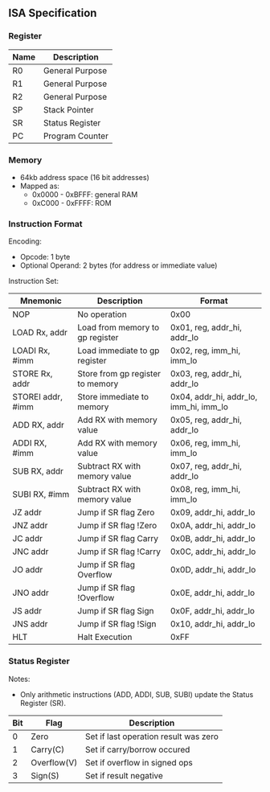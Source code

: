 ## ISA Specification

### Register

| Name | Description |
| --- | --- |
| R0 | General Purpose |
| R1 | General Purpose |
| R2 | General Purpose |
| SP | Stack Pointer |
| SR | Status Register |
| PC | Program Counter |

### Memory

- 64kb address space (16 bit addresses)
- Mapped as:
    - 0x0000 - 0xBFFF: general RAM
    - 0xC000 - 0xFFFF: ROM

### Instruction Format

Encoding:
- Opcode: 1 byte
- Optional Operand: 2 bytes (for address or immediate value)

Instruction Set:

| Mnemonic | Description | Format |
|---|---| --- |
| NOP | No operation | 0x00 |
| LOAD Rx, addr | Load from memory to gp register | 0x01, reg, addr_hi, addr_lo |
| LOADI Rx, #imm | Load immediate to gp register | 0x02, reg, imm_hi, imm_lo |
| STORE Rx, addr | Store from gp register to memory | 0x03, reg, addr_hi, addr_lo |
| STOREI addr, #imm | Store immediate to memory | 0x04, addr_hi, addr_lo, imm_hi, imm_lo |
| ADD RX, addr | Add RX with memory value | 0x05, reg, addr_hi, addr_lo |
| ADDI RX, #imm | Add RX with memory value | 0x06, reg, imm_hi, imm_lo |
| SUB RX, addr | Subtract RX with memory value | 0x07, reg, addr_hi, addr_lo |
| SUBI RX, #imm | Subtract RX with memory value | 0x08, reg, imm_hi, imm_lo |
| JZ addr | Jump if SR flag Zero | 0x09, addr_hi, addr_lo |
| JNZ addr | Jump if SR flag !Zero | 0x0A, addr_hi, addr_lo |
| JC addr | Jump if SR flag Carry | 0x0B, addr_hi, addr_lo |
| JNC addr | Jump if SR flag !Carry | 0x0C, addr_hi, addr_lo |
| JO addr | Jump if SR flag Overflow | 0x0D, addr_hi, addr_lo |
| JNO addr | Jump if SR flag !Overflow | 0x0E, addr_hi, addr_lo |
| JS addr | Jump if SR flag Sign | 0x0F, addr_hi, addr_lo |
| JNS addr | Jump if SR flag !Sign | 0x10, addr_hi, addr_lo |
| HLT | Halt Execution | 0xFF |

### Status Register

Notes:
- Only arithmetic instructions (ADD, ADDI, SUB, SUBI) update the Status Register (SR).

| Bit | Flag | Description |
| --- | --- | --- |
| 0 | Zero | Set if last operation result was zero |
| 1 | Carry(C) | Set if carry/borrow occured |
| 2 | Overflow(V) | Set if overflow in signed ops |
| 3 | Sign(S) | Set if result negative |
